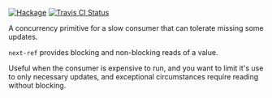 [![Hackage](https://img.shields.io/hackage/v/next-ref.svg)](https://hackage.haskell.org/package/next-ref)
[![Travis CI Status](https://travis-ci.org/skedgeme/next-ref.svg?branch=master)](http://travis-ci.org/skedgeme/next-ref)

A concurrency primitive for a slow consumer that can tolerate missing some updates.

`next-ref` provides blocking and non-blocking reads of a value.

Useful when the consumer is expensive to run, and you want to limit it's use to
only necessary updates, and exceptional circumstances require reading without
blocking.

